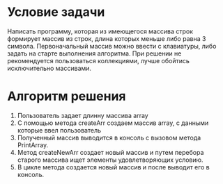 # Условие задачи

Написать программу, которая из имеющегося массива строк формирует массив из строк, длина которых меньше либо равна 3 символа. Первоначальный массив можно ввести с клавиатуры, либо задать на старте выполнения алгоритма. При решении не рекомендуется пользоваться коллекциями, лучше обойтись исключительно массивами.

# Алгоритм решения

1. Пользователь задает длинну массива array
2. С помощью метода createArr создаем массив array, с данными которые ввел пользователь
3. Полученный массив выводится в консоль с вызовом метода PrintArray.
4. Метод createNewArr создает новый массив и путем перебора старого массива ищет элементы удовлетворяющих условию.
5. В цикле метода создается новый массив и после выводит его в консоль.




